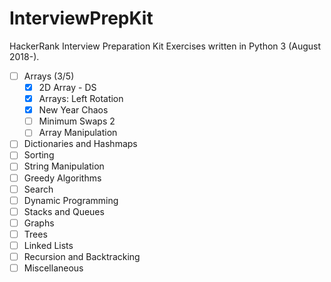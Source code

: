 InterviewPrepKit
================
HackerRank Interview Preparation Kit Exercises written in Python 3 (August 2018-).

- [ ] Arrays (3/5)
  - [x] 2D Array - DS
  - [x] Arrays: Left Rotation
  - [x] New Year Chaos
  - [ ] Minimum Swaps 2
  - [ ] Array Manipulation
- [ ] Dictionaries and Hashmaps
- [ ] Sorting
- [ ] String Manipulation
- [ ] Greedy Algorithms
- [ ] Search
- [ ] Dynamic Programming
- [ ] Stacks and Queues
- [ ] Graphs
- [ ] Trees
- [ ] Linked Lists
- [ ] Recursion and Backtracking
- [ ] Miscellaneous
